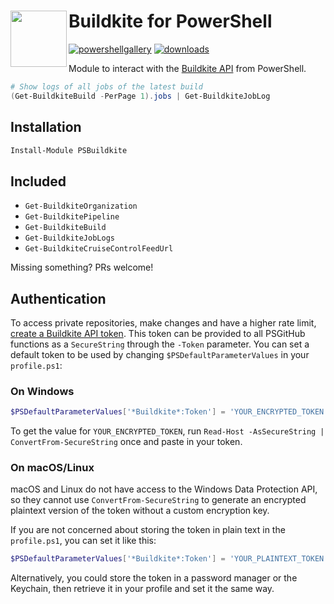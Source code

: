 # Buildkite for PowerShell <img src="https://buildkite.com/_next/static/assets/assets/images/brand-assets/buildkite-logo-portrait-on-light-715fd219.svg" height="90" align="left">

[![powershellgallery](https://img.shields.io/powershellgallery/v/PSBuildkite.svg)](https://www.powershellgallery.com/packages/PSBuildkite)
[![downloads](https://img.shields.io/powershellgallery/dt/PSBuildkite.svg)](https://www.powershellgallery.com/packages/PSBuildkite)

Module to interact with the [Buildkite API](https://buildkite.com/docs/apis/rest-api) from PowerShell.

```powershell
# Show logs of all jobs of the latest build
(Get-BuildkiteBuild -PerPage 1).jobs | Get-BuildkiteJobLog
```

## Installation

```powershell
Install-Module PSBuildkite
```

## Included

- `Get-BuildkiteOrganization`
- `Get-BuildkitePipeline`
- `Get-BuildkiteBuild`
- `Get-BuildkiteJobLogs`
- `Get-BuildkiteCruiseControlFeedUrl`

Missing something? PRs welcome!

## Authentication

To access private repositories, make changes and have a higher rate limit, [create a Buildkite API token](https://buildkite.com/user/api-access-tokens).
This token can be provided to all PSGitHub functions as a `SecureString` through the `-Token` parameter.
You can set a default token to be used by changing `$PSDefaultParameterValues` in your `profile.ps1`:

### On Windows

```powershell
$PSDefaultParameterValues['*Buildkite*:Token'] = 'YOUR_ENCRYPTED_TOKEN' | ConvertTo-SecureString
```

To get the value for `YOUR_ENCRYPTED_TOKEN`, run `Read-Host -AsSecureString | ConvertFrom-SecureString` once and paste in your token.

### On macOS/Linux

macOS and Linux do not have access to the Windows Data Protection API, so they cannot use `ConvertFrom-SecureString`
to generate an encrypted plaintext version of the token without a custom encryption key.

If you are not concerned about storing the token in plain text in the `profile.ps1`, you can set it like this:

```powershell
$PSDefaultParameterValues['*Buildkite*:Token'] = 'YOUR_PLAINTEXT_TOKEN' | ConvertTo-SecureString -AsPlainText -Force
```

Alternatively, you could store the token in a password manager or the Keychain, then retrieve it in your profile and set it the same way.
